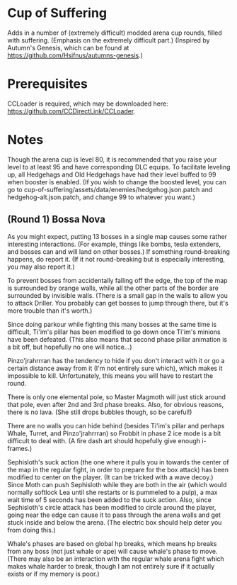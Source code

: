 # Cup of Suffering

Adds in a number of (extremely difficult) modded arena cup rounds, filled with suffering. (Emphasis on the extremely difficult part.) (Inspired by Autumn's Genesis, which can be found at https://github.com/Hsifnus/autumns-genesis.)

# Prerequisites

CCLoader is required, which may be downloaded here: https://github.com/CCDirectLink/CCLoader.

# Notes

Though the arena cup is level 80, it is recommended that you raise your level to at least 95 and have corresponding DLC equips. To facilitate leveling up, all Hedgehags and Old Hedgehags have had their level buffed to 99 when booster is enabled. (If you wish to change the boosted level, you can go to cup-of-suffering/assets/data/enemies/hedgehog.json.patch and hedgehog-alt.json.patch, and change 99 to whatever you want.)

## (Round 1) Bossa Nova

As you might expect, putting 13 bosses in a single map causes some rather interesting interactions. (For example, things like bombs, tesla extenders, and bosses can and will land on other bosses.) If something round-breaking happens, do report it. (If it not round-breaking but is especially interesting, you may also report it.)

To prevent bosses from accidentally falling off the edge, the top of the map is surrounded by orange walls, while all the other parts of the border are surrounded by invisible walls. (There is a small gap in the walls to allow you to attack Driller. You probably can get bosses to jump through there, but it's more trouble than it's worth.)

Since doing parkour while fighting this many bosses at the same time is difficult, Ti'im's pillar has been modified to go down once Ti'im's minions have been defeated. (This also means that second phase pillar animation is a bit off, but hopefully no one will notice...)

Pinzo'jrahrrran has the tendency to hide if you don't interact with it or go a certain distance away from it (I'm not entirely sure which), which makes it impossible to kill. Unfortunately, this means you will have to restart the round.

There is only one elemental pole, so Master Magmoth will just stick around that pole, even after 2nd and 3rd phase breaks. Also, for obvious reasons, there is no lava. (She still drops bubbles though, so be careful!)

There are no walls you can hide behind (besides Ti'im's pillar and perhaps Whale, Turret, and Pinzo'jrahrrran) so Frobbit in phase 2 ice mode is a bit difficult to deal with. (A fire dash art should hopefully give enough i-frames.)

Sephisloth's suck action (the one where it pulls you in towards the center of the map in the regular fight, in order to prepare for the box attack) has been modified to center on the player. (It can be tricked with a wave decoy.) Since Moth can push Sephisloth while they are both in the air (which would normally softlock Lea until she restarts or is pummeled to a pulp), a max wait time of 5 seconds has been added to the suck action. Also, since Sephisloth's circle attack has been modified to circle around the player, going near the edge can cause it to pass through the arena walls and get stuck inside and below the arena. (The electric box should help deter you from doing this.)

Whale's phases are based on global hp breaks, which means hp breaks from any boss (not just whale or ape) will cause whale's phase to move. (There may also be an interaction with the regular whale arena fight which makes whale harder to break, though I am not entirely sure if it actually exists or if my memory is poor.)
